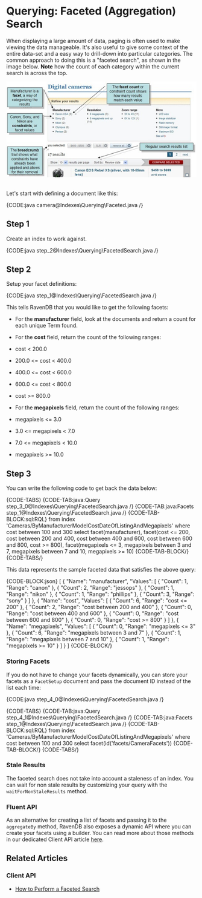 # Querying: Faceted (Aggregation) Search

When displaying a large amount of data, paging is often used to make viewing the data manageable. 
It's also useful to give some context of the entire data-set and a easy way to drill-down into 
particular categories. The common approach to doing this is a "faceted search", as shown in the 
image below. **Note** how the count of each category within the current search is across the top.

![Facets](images\CNET_faceted_search.jpg)

<br />
Let's start with defining a document like this:

{CODE:java camera@Indexes\Querying\Faceted.java /}

## Step 1

Create an index to work against. 

{CODE:java step_2@Indexes\Querying\FacetedSearch.java /}

## Step 2

Setup your facet definitions:

{CODE:java step_1@Indexes\Querying\FacetedSearch.java /}

This tells RavenDB that you would like to get the following facets:

* For the **manufacturer** field, look at the documents and return a count for each unique Term found.

* For the **cost** field, return the count of the following ranges:

 * cost < 200.0
 * 200.0 <= cost < 400.0
 * 400.0 <= cost < 600.0
 * 600.0 <= cost < 800.0
 * cost >= 800.0
* For the **megapixels** field, return the count of the following ranges:
 * megapixels <= 3.0
 * 3.0 <= megapixels < 7.0
 * 7.0 <= megapixels < 10.0
 * megapixels >= 10.0

## Step 3

You can write the following code to get back the data below:

{CODE-TABS}
{CODE-TAB:java:Query step_3_0@Indexes\Querying\FacetedSearch.java /}
{CODE-TAB:java:Facets step_1@Indexes\Querying\FacetedSearch.java /}
{CODE-TAB-BLOCK:sql:RQL}
from index 'Cameras/ByManufacturerModelCostDateOfListingAndMegapixels' 
where cost between 100 and 300
select facet(manufacturer), facet(cost <= 200, cost between 200 and 400, cost between 400 and 600, cost between 600 and 800, cost >= 800), facet(megapixels <= 3, megapixels between 3 and 7, megapixels between 7 and 10, megapixels >= 10)
{CODE-TAB-BLOCK/}
{CODE-TABS/}

This data represents the sample faceted data that satisfies the above query:

{CODE-BLOCK:json}
[
    {
        "Name": "manufacturer",
        "Values": [
            {
                "Count": 1,
                "Range": "canon"
            },
            {
                "Count": 2,
                "Range": "jessops"
            },
            {
                "Count": 1,
                "Range": "nikon"
            },
            {
                "Count": 1,
                "Range": "phillips"
            },
            {
                "Count": 3,
                "Range": "sony"
            }
        ]
    },
    {
        "Name": "cost",
        "Values": [
            {
                "Count": 6,
                "Range": "cost <= 200"
            },
            {
                "Count": 2,
                "Range": "cost between 200 and 400"
            },
            {
                "Count": 0,
                "Range": "cost between 400 and 600"
            },
            {
                "Count": 0,
                "Range": "cost between 600 and 800"
            },
            {
                "Count": 0,
                "Range": "cost >= 800"
            }
        ]
    },
    {
        "Name": "megapixels",
        "Values": [
            {
                "Count": 0,
                "Range": "megapixels <= 3"
            },
            {
                "Count": 6,
                "Range": "megapixels between 3 and 7"
            },
            {
                "Count": 1,
                "Range": "megapixels between 7 and 10"
            },
            {
                "Count": 1,
                "Range": "megapixels >= 10"
            }
        ]
    }
]
{CODE-BLOCK/}

### Storing Facets

If you do not have to change your facets dynamically, you can store your facets as a `FacetSetup` document and pass the document ID instead of the list each time:

{CODE:java step_4_0@Indexes\Querying\FacetedSearch.java /}

{CODE-TABS}
{CODE-TAB:java:Query step_4_1@Indexes\Querying\FacetedSearch.java /}
{CODE-TAB:java:Facets step_1@Indexes\Querying\FacetedSearch.java /}
{CODE-TAB-BLOCK:sql:RQL}
from index 'Cameras/ByManufacturerModelCostDateOfListingAndMegapixels' 
where cost between 100 and 300
select facet(id('facets/CameraFacets'))
{CODE-TAB-BLOCK/}
{CODE-TABS/}

### Stale Results

The faceted search does not take into account a staleness of an index. You can wait for non stale results by customizing your query with the `waitForNonStaleResults` method.

### Fluent API

As an alternative for creating a list of facets and passing it to the `aggregateBy` method, RavenDB also exposes a dynamic API where you can create your facets using a builder. You can read more about those methods in our dedicated Client API article [here](../../client-api/session/querying/how-to-perform-a-faceted-search).

## Related Articles

### Client API

- [How to Perform a Faceted Search](../../client-api/session/querying/how-to-perform-a-faceted-search)
